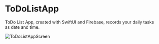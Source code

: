 # ToDoListApp

ToDo List App, created with SwiftUI and Firebase, records your daily tasks as date and time.

![ToDoListAppScreen](https://github.com/Veniox/ToDoList/assets/113526329/648bc4f3-1bf2-4931-b279-180e009fd09d)
